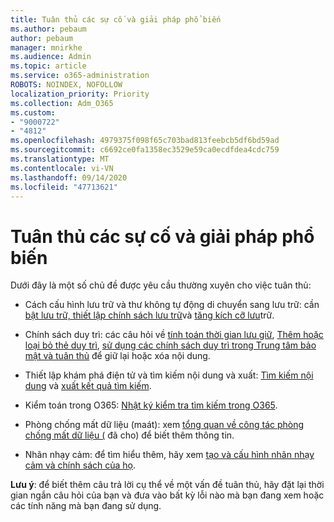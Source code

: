 ```yaml
---
title: Tuân thủ các sự cố và giải pháp phổ biến
ms.author: pebaum
author: pebaum
manager: mnirkhe
ms.audience: Admin
ms.topic: article
ms.service: o365-administration
ROBOTS: NOINDEX, NOFOLLOW
localization_priority: Priority
ms.collection: Adm_O365
ms.custom:
- "9000722"
- "4812"
ms.openlocfilehash: 4979375f098f65c703bad813feebcb5df6bd59ad
ms.sourcegitcommit: c6692ce0fa1358ec3529e59ca0ecdfdea4cdc759
ms.translationtype: MT
ms.contentlocale: vi-VN
ms.lasthandoff: 09/14/2020
ms.locfileid: "47713621"
---
```

# <a name="compliance-common-issues-and-resolutions"></a>Tuân thủ các sự cố và giải pháp phổ biến

Dưới đây là một số chủ đề được yêu cầu thường xuyên cho việc tuân thủ:

- Cách cấu hình lưu trữ và thư không tự động di chuyển sang lưu trữ: cần [bật lưu trữ, thiết lập chính sách lưu trữ](https://docs.microsoft.com/microsoft-365/compliance/enable-archive-mailboxes?view=o365-worldwide)và [tăng kích cỡ lưu](https://docs.microsoft.com/microsoft-365/compliance/enable-unlimited-archiving?view=o365-worldwide)trữ.

- Chính sách duy trì: các câu hỏi về [tính toán thời gian lưu giữ](https://docs.microsoft.com/exchange/security-and-compliance/messaging-records-management/retention-age), [Thêm hoặc loại bỏ thẻ duy trì](https://docs.microsoft.com/exchange/security-and-compliance/messaging-records-management/add-or-remove-retention-tags), [sử dụng các chính sách duy trì trong Trung tâm bảo mật và tuân thủ](https://docs.microsoft.com/microsoft-365/compliance/retention-policies?view=o365-worldwide) để giữ lại hoặc xóa nội dung.

- Thiết lập khám phá điện tử và tìm kiếm nội dung và xuất: [Tìm kiếm nội dung](https://docs.microsoft.com/microsoft-365/compliance/search-for-content?view=o365-worldwide) và [xuất kết quả tìm kiếm](https://docs.microsoft.com/microsoft-365/compliance/export-search-results?view=o365-worldwide).

- Kiểm toán trong O365: [Nhật ký kiểm tra tìm kiếm trong O365](https://docs.microsoft.com/microsoft-365/compliance/search-the-audit-log-in-security-and-compliance?view=o365-worldwide).

- Phòng chống mất dữ liệu (maát): xem [tổng quan về công tác phòng chống mất dữ liệu (](https://docs.microsoft.com/microsoft-365/compliance/data-loss-prevention-policies?view=o365-worldwide) đã cho) để biết thêm thông tin.
 
- Nhãn nhạy cảm: để tìm hiểu thêm, hãy xem [tạo và cấu hình nhãn nhạy cảm và chính sách của họ](https://docs.microsoft.com/microsoft-365/compliance/create-sensitivity-labels).

**Lưu ý**: để biết thêm câu trả lời cụ thể về một vấn đề tuân thủ, hãy đặt lại thời gian ngắn câu hỏi của bạn và đưa vào bất kỳ lỗi nào mà bạn đang xem hoặc các tính năng mà bạn đang sử dụng.
